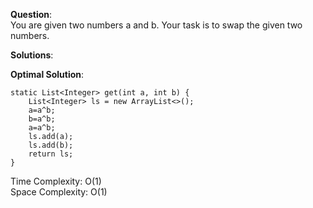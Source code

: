**Question**:  
You are given two numbers a and b. Your task is to swap the given two numbers.    

**Solutions**:   


**Optimal Solution**:  

    static List<Integer> get(int a, int b) {
        List<Integer> ls = new ArrayList<>();
        a=a^b;
        b=a^b;
        a=a^b;
        ls.add(a);
        ls.add(b);
        return ls;
    }

Time Complexity: O(1)  
Space Complexity: O(1)